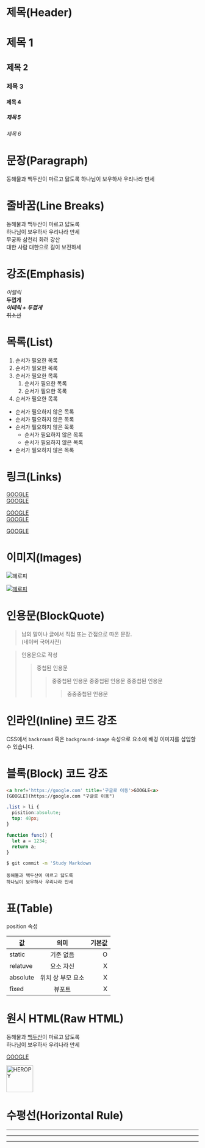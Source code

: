 # 제목(Header)

# 제목 1
## 제목 2
### 제목 3
#### 제목 4
##### 제목 5
###### 제목 6

# 문장(Paragraph)

동해물과 백두산이 마르고 닳도록
하나님이 보우하사 우리나라 만세

# 줄바꿈(Line Breaks)

동해물과 백두산이 마르고 닳도록  
하나님이 보우하사 우리나라 만세  
무궁화 삼천리 화려 강산<br/>
대한 사람 대한으로 길이 보전하세

# 강조(Emphasis)

_이텔릭_  
**두껍게**  
**_이테릭 + 두껍게_**  
~~취소선~~  

# 목록(List)

1. 순서가 필요한 목록
1. 순서가 필요한 목록
1. 순서가 필요한 목록
    1. 순서가 필요한 목록
    1. 순서가 필요한 목록
1. 순서가 필요한 목록

- 순서가 필요하지 않은 목록
- 순서가 필요하지 않은 목록
- 순서가 필요하지 않은 목록
    - 순서가 필요하지 않은 목록
    - 순서가 필요하지 않은 목록
- 순서가 필요하지 않은 목록

# 링크(Links)

<a href='https://google.com'>GOOGLE<a>  
[GOOGLE](https://google.com)  

<a href='https://google.com' title='구글로 이동'>GOOGLE<a>  
[GOOGLE](https://google.com "구글로 이동")  

<a href='https://google.com' title='구글로 이동' target="_blank">GOOGLE<a>

# 이미지(Images)
![헤로피](https://heropy.blog/css/images/logo.png)  

[![헤로피](https://heropy.blog/css/images/logo.png) ](https://heropy.blog/)

# 인용문(BlockQuote)
> 남의 말이나 글에서 직접 또는 간접으로 따온 문장.  
>(네이버 국어사전)

> 인용문으로 작성
>> 중첩된 인용문
>>> 중중첩된 인용문
>>> 중중첩된 인용문
>>> 중중첩된 인용문
>>>> 중중중첩된 인용문

# 인라인(Inline) 코드 강조

CSS에서 `backround` 혹은 `background-image` 속성으로 요소에 배경
이미지를 삽입할 수 있습니다.
<!-- 백틱임 -->

# 블록(Block) 코드 강조

``` html
<a href='https://google.com' title='구글로 이동'>GOOGLE<a>  
[GOOGLE](https://google.com "구글로 이동")  
```

```css
.list > li {
  pisition:absolute;
  top: 40px;
}
```

```javascript
function func() {
  let a = 1234;
  return a;
}
```

```bash
$ git commit -m 'Study Markdown
```
<!-- $는 터미널에 입력하는 내용이다라는 표시 -->

```plaintext
동해물과 백두산이 마르고 닳도록
하나님이 보우하사 우리나라 만세
```

# 표(Table)

position 속성

값 | 의미| 기본값
--|:--:|--:
 static | 기준 없음 | O
relatuve | 요소 자신| X
absolute | 위치 상 부모 요소 | X
fixed | 뷰포트 | X
<!-- 콜론의 위치에 따라 정렬이 달라짐 -->

# 원시 HTML(Raw HTML)

동해물과 <u>백두산</u>이 마르고 닳도록<br/>
하나님이 보우하사 우리나라 만세

<a href='https://google.com' title='구글로 이동' target="_blank">GOOGLE<a>

<img width="70" src="https://heropy.blog/css/images/logo.png" alt="HEROPY"/>

# 수평선(Horizontal Rule)

---
***
___
